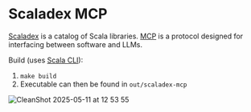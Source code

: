 # Scaladex MCP

[Scaladex](https://index.scala-lang.org) is a catalog of Scala libraries.
[MCP](https://modelcontextprotocol.io/introduction) is a protocol designed for interfacing between software and LLMs.

Build (uses [Scala CLI](https://scala-cli.virtuslab.org/)): 

1. `make build`
2. Executable can then be found in `out/scaladex-mcp`

![CleanShot 2025-05-11 at 12 53 55](https://github.com/user-attachments/assets/714c8a6a-3260-4c1d-a9a5-c9976f0fc67b)
